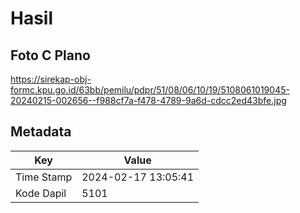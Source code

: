 # Hasil

## Foto C Plano

https://sirekap-obj-formc.kpu.go.id/63bb/pemilu/pdpr/51/08/06/10/19/5108061019045-20240215-002656--f988cf7a-f478-4789-9a6d-cdcc2ed43bfe.jpg


## Metadata

| Key        | Value               |
| ---------- | ------------------- |
| Time Stamp | 2024-02-17 13:05:41 |
| Kode Dapil | 5101                |



